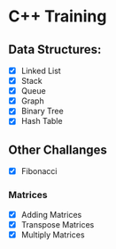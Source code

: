# C++ Training
## Data Structures:
- [X] Linked List
- [X] Stack
- [X] Queue
- [X] Graph
- [X] Binary Tree
- [X] Hash Table
## Other Challanges
- [X] Fibonacci 
### Matrices
- [X] Adding Matrices
- [X] Transpose Matrices
- [X] Multiply Matrices